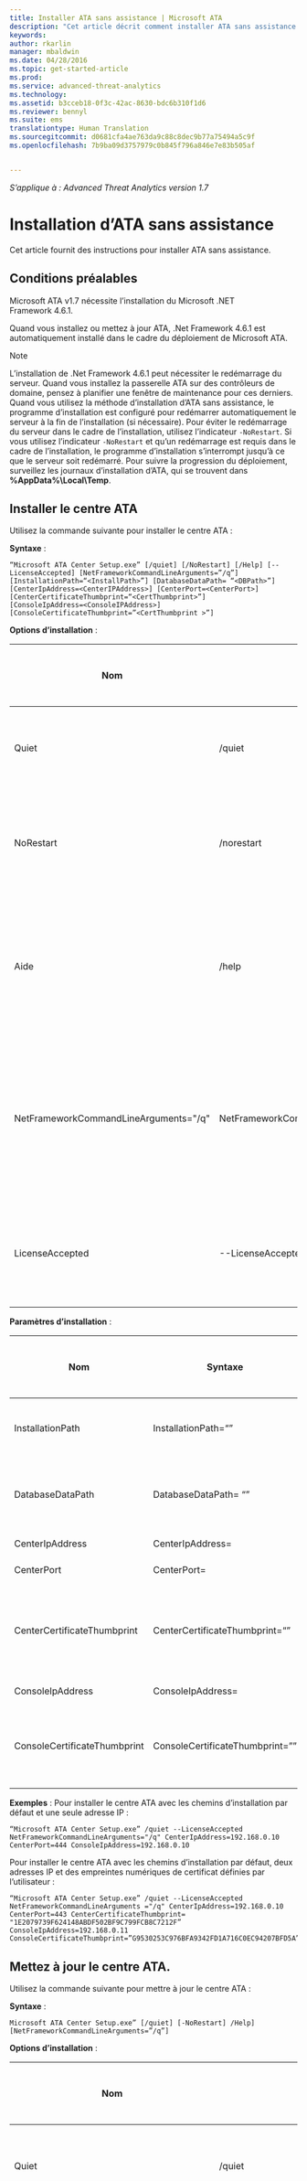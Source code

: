 ```yaml
---
title: Installer ATA sans assistance | Microsoft ATA
description: "Cet article décrit comment installer ATA sans assistance."
keywords: 
author: rkarlin
manager: mbaldwin
ms.date: 04/28/2016
ms.topic: get-started-article
ms.prod: 
ms.service: advanced-threat-analytics
ms.technology: 
ms.assetid: b3cceb18-0f3c-42ac-8630-bdc6b310f1d6
ms.reviewer: bennyl
ms.suite: ems
translationtype: Human Translation
ms.sourcegitcommit: d0681cfa4ae763da9c88c8dec9b77a75494a5c9f
ms.openlocfilehash: 7b9ba09d3757979c0b845f796a846e7e83b505af


---
```


*S’applique à : Advanced Threat Analytics version 1.7*



# Installation d’ATA sans assistance
Cet article fournit des instructions pour installer ATA sans assistance.
## Conditions préalables

Microsoft ATA v1.7 nécessite l’installation du Microsoft .NET Framework 4.6.1. 

Quand vous installez ou mettez à jour ATA, .Net Framework 4.6.1 est automatiquement installé dans le cadre du déploiement de Microsoft ATA.

> [!Note] 
> L’installation de .Net Framework 4.6.1 peut nécessiter le redémarrage du serveur. Quand vous installez la passerelle ATA sur des contrôleurs de domaine, pensez à planifier une fenêtre de maintenance pour ces derniers.
Quand vous utilisez la méthode d’installation d’ATA sans assistance, le programme d’installation est configuré pour redémarrer automatiquement le serveur à la fin de l’installation (si nécessaire). Pour éviter le redémarrage du serveur dans le cadre de l’installation, utilisez l’indicateur `-NoRestart`. Si vous utilisez l’indicateur `-NoRestart` et qu’un redémarrage est requis dans le cadre de l’installation, le programme d’installation s’interrompt jusqu’à ce que le serveur soit redémarré. Pour suivre la progression du déploiement, surveillez les journaux d’installation d’ATA, qui se trouvent dans **%AppData%\Local\Temp**.


## Installer le centre ATA

Utilisez la commande suivante pour installer le centre ATA :

**Syntaxe** :

    “Microsoft ATA Center Setup.exe” [/quiet] [/NoRestart] [/Help] [--LicenseAccepted] [NetFrameworkCommandLineArguments=”/q”] [InstallationPath=“<InstallPath>”] [DatabaseDataPath= “<DBPath>”] [CenterIpAddress=<CenterIPAddress>] [CenterPort=<CenterPort>] [CenterCertificateThumbprint=“<CertThumbprint>”] 
    [ConsoleIpAddress=<ConsoleIPAddress>] [ConsoleCertificateThumbprint=”<CertThumbprint >”]
    
**Options d’installation** :

|Nom|Syntaxe|Obligatoire pour une installation sans assistance ?|Description|
|-------------|----------|---------|---------|
|Quiet|/quiet|Oui|Exécute le programme d’installation sans afficher d’interface utilisateur, ni d’invites.|
|NoRestart|/norestart|Non|Supprime toute tentative de redémarrage. Par défaut, l’interface utilisateur demande la confirmation du redémarrage.|
|Aide|/help|Non|Fournit une aide et une référence rapide. Affiche l’utilisation correcte de la commande d’installation, y compris la liste de tous les comportements et options.|
|NetFrameworkCommandLineArguments="/q"|NetFrameworkCommandLineArguments="/q"|Oui|Spécifie les paramètres d’installation de .Net Framework. Doit être définie de manière à effectuer l’installation sans assistance de .Net Framework.|
|LicenseAccepted|--LicenseAccepted|Oui|Indique que la licence a été lue et approuvée. Doit être définie sur installation sans assistance.|

**Paramètres d’installation** :

|Nom|Syntaxe|Obligatoire pour une installation sans assistance ?|Description|
|-------------|----------|---------|---------|
|InstallationPath|InstallationPath=“<InstallPath>”|Non|Définit le chemin de l’installation des fichiers binaires ATA. Chemin par défaut : C:\Program Files\Microsoft Advanced Threat Analytics\Center|
|DatabaseDataPath|DatabaseDataPath= “<DBPath>”|Non|Définit le chemin du dossier des données de la base de données ATA. Chemin par défaut : C:\Program Files\Microsoft Advanced Threat Analytics\Center\MongoDB\bin\data|
|CenterIpAddress|CenterIpAddress=<CenterIPAddress>|Oui|Définit l’adresse IP du service du centre ATA|
|CenterPort|CenterPort=<CenterPort>|Oui|Définit le port réseau du service du centre ATA|
|CenterCertificateThumbprint|CenterCertificateThumbprint=“<CertThumbprint>”|Non|Définit l’empreinte numérique du certificat pour le service du centre ATA. Ce certificat est utilisé pour sécuriser la communication entre le centre ATA et la passerelle ATA. Si ce paramètre n’est pas défini, l’installation génère un certificat auto-signé.|
|ConsoleIpAddress|ConsoleIpAddress=<ConsoleIPAddress>|Oui|Définit l’adresse IP de la console ATA|
|ConsoleCertificateThumbprint|ConsoleCertificateThumbprint=”<CertThumbprint >”|Non|Spécifie l’empreinte numérique du certificat pour la console ATA. Ce certificat est utilisé pour valider l’identité du site web de la console ATA. Si ce paramètre n’est pas spécifié, l’installation génère un certificat auto-signé.|

**Exemples** : Pour installer le centre ATA avec les chemins d’installation par défaut et une seule adresse IP :

    “Microsoft ATA Center Setup.exe” /quiet --LicenseAccepted NetFrameworkCommandLineArguments="/q" CenterIpAddress=192.168.0.10
    CenterPort=444 ConsoleIpAddress=192.168.0.10

Pour installer le centre ATA avec les chemins d’installation par défaut, deux adresses IP et des empreintes numériques de certificat définies par l’utilisateur :

    “Microsoft ATA Center Setup.exe” /quiet --LicenseAccepted NetFrameworkCommandLineArguments ="/q" CenterIpAddress=192.168.0.10 CenterPort=443 CenterCertificateThumbprint= ‎"1E2079739F624148ABDF502BF9C799FCB8C7212F”
    ConsoleIpAddress=192.168.0.11  ConsoleCertificateThumbprint=”G9530253C976BFA9342FD1A716C0EC94207BFD5A”

## Mettez à jour le centre ATA.

Utilisez la commande suivante pour mettre à jour le centre ATA :

**Syntaxe** :

    Microsoft ATA Center Setup.exe” [/quiet] [-NoRestart] /Help] [NetFrameworkCommandLineArguments=”/q”]


**Options d’installation** :

|Nom|Syntaxe|Obligatoire pour une installation sans assistance ?|Description|
|-------------|----------|---------|---------|
|Quiet|/quiet|Oui|Exécute le programme d’installation sans afficher d’interface utilisateur, ni d’invites.|
|NoRestart|/norestart|Non|Supprime toute tentative de redémarrage. Par défaut, l’interface utilisateur demande la confirmation du redémarrage.|
|Aide|/help|Non|Fournit une aide et une référence rapide. Affiche l’utilisation correcte de la commande d’installation, y compris la liste de tous les comportements et options.|
|NetFrameworkCommandLineArguments="/q"|NetFrameworkCommandLineArguments="/q"|Oui|Spécifie les paramètres d’installation de .Net Framework. Doit être définie de manière à effectuer l’installation sans assistance de .Net Framework.|


Pendant la mise à jour d’ATA, le programme d’installation détecte automatiquement qu’ATA est déjà installé sur le serveur, et aucune option d’installation de mise à jour n’est requise.

**Exemples** : Pour mettre à jour le centre ATA sans assistance. Dans les environnements de grande taille, la mise à jour du centre ATA peut prendre un certain temps. Surveillez les journaux ATA pour suivre la progression de la mise à jour.

        “Microsoft ATA Center Setup.exe” /quiet NetFrameworkCommandLineArguments="/q"

## Désinstaller le centre ATA sans assistance

Utilisez la commande suivante pour effectuer une désinstallation sans assistance du centre ATA : **Syntaxe** :

    Microsoft ATA Center Setup.exe [/quiet] [/Uninstall] [/NoRestart] [/Help]
     [--DeleteExistingDatabaseData]

**Options d’installation** :

|Nom|Syntaxe|Obligatoire pour une désinstallation sans assistance ?|Description|
|-------------|----------|---------|---------|
|Quiet|/quiet|Oui|Exécute le programme de désinstallation sans afficher d’interface utilisateur, ni d’invites.|
|Désinstaller|/uninstall|Oui|Exécute la désinstallation sans assistance du centre ATA du serveur.|
|NoRestart|/norestart|Non|Supprime toute tentative de redémarrage. Par défaut, l’interface utilisateur demande la confirmation du redémarrage.|
|Aide|/help|Non|Fournit une aide et une référence rapide. Affiche l’utilisation correcte de la commande d’installation, y compris la liste de tous les comportements et options.|

**Paramètres d’installation** :

|Nom|Syntaxe|Obligatoire pour une désinstallation sans assistance ?|Description|
|-------------|----------|---------|---------|
|DeleteExistingDatabaseData|DeleteExistingDatabaseData|Non|Supprime tous les fichiers de la base de données existante.|

**Exemples** : Pour désinstaller sans assistance le centre ATA du serveur, en supprimant toutes les données de base de données existantes :


    “Microsoft ATA Center Setup.exe” /quiet /uninstall --DeleteExistingDatabaseData

## Installation de la passerelle ATA sans assistance
Utilisez la commande suivante pour installer la passerelle ATA sans assistance :

**Syntaxe** :

    Microsoft ATA Gateway Setup.exe [/quiet] [/NoRestart] [/Help] [NetFrameworkCommandLineArguments ="/q"] 
    [GatewayCertificateThumbprint=”<CertThumbprint >”] [ConsoleAccountName=”<AccountName>”] 
    [ConsoleAccountPassword=”<AccountPassword>”]

**Options d’installation** :

|Nom|Syntaxe|Obligatoire pour une installation sans assistance ?|Description|
|-------------|----------|---------|---------|
|Quiet|/quiet|Oui|Exécute le programme d’installation sans afficher d’interface utilisateur, ni d’invites.|
|NoRestart|/norestart|Non|Supprime toute tentative de redémarrage. Par défaut, l’interface utilisateur demande la confirmation du redémarrage.|
|Aide|/help|Non|Fournit une aide et une référence rapide. Affiche l’utilisation correcte de la commande d’installation, y compris la liste de tous les comportements et options.|
|NetFrameworkCommandLineArguments="/q"|NetFrameworkCommandLineArguments="/q"|Oui|Spécifie les paramètres d’installation de .Net Framework. Doit être définie de manière à effectuer l’installation sans assistance de .Net Framework.|
|LicenseAccepted|--LicenseAccepted|Oui|Indique que la licence a été lue et approuvée. Doit être définie sur installation sans assistance.|

**Paramètres d’installation** :

|Nom|Syntaxe|Obligatoire pour une installation sans assistance ?|Description|
|-------------|----------|---------|---------|
|GatewayCertificateThumbprint|GatewayCertificateThumbprint=”<CertThumbprint >”|Non|Définit l’empreinte numérique du certificat pour le service du centre ATA. Ce certificat est utilisé pour sécuriser la communication entre le centre ATA et la passerelle ATA. Si ce paramètre n’est pas défini, l’installation génère un certificat auto-signé.|
|ConsoleAccountName|ConsoleAccountName=”<AccountName>”|Oui|Définit le nom du compte d’utilisateur (user@domain.com) qui est utilisé pour inscrire la passerelle ATA auprès du centre ATA.|
|ConsoleAccountPassword|ConsoleAccountPassword=”<AccountPassword>”|Oui|Définit le mot de passe du compte d’utilisateur (user@domain.com) qui est utilisé pour inscrire la passerelle ATA auprès du centre ATA.|

**Exemples** : Pour installer sans assistance la passerelle ATA et l’inscrire auprès du centre ATA en utilisant les informations d’identification spécifiées :

    “Microsoft ATA Gateway Setup.exe” /quiet NetFrameworkCommandLineArguments="/q" 
    ConsoleAccountName=”user@contoso.com” ConsoleAccountPassword=“userpwd”
    

## Mettre à jour la passerelle ATA

Utilisez la commande suivante pour mettre à jour la passerelle ATA sans assistance :

**Syntaxe** :

    Microsoft ATA Gateway Setup.exe [/quiet] [/NoRestart] /Help] [NetFrameworkCommandLineArguments="/q"]


**Options d’installation** :

|Nom|Syntaxe|Obligatoire pour une installation sans assistance ?|Description|
|-------------|----------|---------|---------|
|Quiet|/quiet|Oui|Exécute le programme d’installation sans afficher d’interface utilisateur, ni d’invites.|
|NoRestart|/norestart|Non|Supprime toute tentative de redémarrage. Par défaut, l’interface utilisateur demande la confirmation du redémarrage.|
|Aide|/help|Non|Fournit une aide et une référence rapide. Affiche l’utilisation correcte de la commande d’installation, y compris la liste de tous les comportements et options.|
|NetFrameworkCommandLineArguments="/q"|NetFrameworkCommandLineArguments="/q"|Oui|Spécifie les paramètres d’installation de .Net Framework. Doit être définie de manière à effectuer l’installation sans assistance de .Net Framework.|


**Exemples** : Pour mettre à jour la passerelle ATA sans assistance :

        Microsoft ATA Gateway Setup.exe /quiet NetFrameworkCommandLineArguments="/q"

## Désinstaller la passerelle ATA sans assistance

Utilisez la commande suivante pour effectuer une désinstallation sans assistance de la passerelle ATA : **Syntaxe** :

    Microsoft ATA Gateway Setup.exe [/quiet] [/Uninstall] [/NoRestart] [/Help]
    
**Options d’installation** :

|Nom|Syntaxe|Obligatoire pour une désinstallation sans assistance ?|Description|
|-------------|----------|---------|---------|
|Quiet|/quiet|Oui|Exécute le programme de désinstallation sans afficher d’interface utilisateur, ni d’invites.|
|Désinstaller|/uninstall|Oui|Exécute la désinstallation sans assistance de la passerelle ATA du serveur.|
|NoRestart|/norestart|Non|Supprime toute tentative de redémarrage. Par défaut, l’interface utilisateur demande la confirmation du redémarrage.|
|Aide|/help|Non|Fournit une aide et une référence rapide. Affiche l’utilisation correcte de la commande d’installation, y compris la liste de tous les comportements et options.|

**Exemples** : Pour désinstaller sans assistance la passerelle ATA du serveur :


    Microsoft ATA Gateway Setup.exe /quiet /uninstall
    









## Voir aussi

- [Consultez le forum ATA !](https://social.technet.microsoft.com/Forums/security/home?forum=mata)
- [Configurer la collecte d’événements](configure-event-collection.md)
- [Conditions préalables au déploiement d’ATA](/advanced-threat-analytics/plan-design/ata-prerequisites)


<!--HONumber=Aug16_HO5-->


